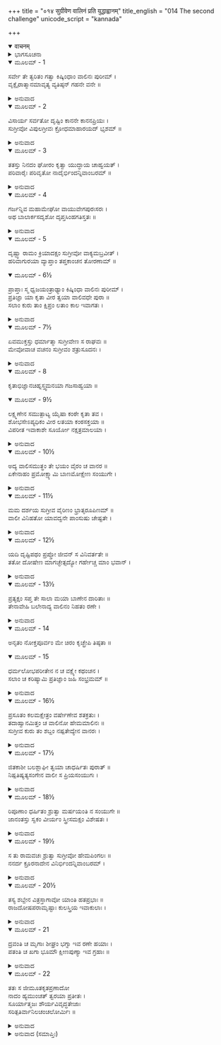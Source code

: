+++
title = "०१४ सुग्रीवेण वालिनं प्रति युद्धाह्वानम्"
title_english = "014 The second challenge"
unicode_script = "kannada"

+++
<details open><summary>वाचनम्</summary>

<div class="audioEmbed"  caption="श्रीराम-हरिसीताराममूर्ति-घनपाठिभ्यां वचनम्" src="https://archive.org/download/Ramayana-recitation-Sriram-harisItArAmamUrti-Ghanapaati-v2/Kanda_4/Kanda_4_KSK-014-Valinam_Prathi_Yudhdha_Ahvanam.mp3"></div>
</details>



<details><summary>ಭಾಗಸೂಚನಾ</summary>

ವಾಲಿವಧೆಯ ಬಗ್ಗೆ ಶ್ರೀರಾಮನ ಆಶ್ವಾಸನೆ ಪಡೆದು ಸುಗ್ರೀವನು ವಿಕಟವಾಗಿ ಗರ್ಜಿಸಿದುದು
</details>

<details open><summary>ಮೂಲಮ್ - 1</summary>

ಸರ್ವೇ ತೇ ತ್ವರಿತಂ ಗತ್ವಾ ಕಿಷ್ಕಿಂಧಾಂ ವಾಲಿನಃ ಪುರೀಮ್ ।  
ವೃಕ್ಷೈರಾತ್ಮಾನಮಾವೃತ್ಯ ವ್ಯತಿಷ್ಠನ್ ಗಹನೇ ವನೇ ॥
</details>

<details><summary>ಅನುವಾದ</summary>

ಅವರೆಲ್ಲರೂ ಶೀಘ್ರವಾಗಿ ವಾಲಿಯ ಕಿಷ್ಕಿಂಧೆಗೆ ತಲುಪಿ ಒಂದು ಗಹನವನದಲ್ಲಿ ಮರಗಳ ಮರೆಯಲ್ಲಿ ತಮ್ಮನ್ನು ಬಚ್ಚಿಟ್ಟುಕೊಂಡು ನಿಂತುಕೊಂಡರು.॥1॥
</details>

<details open><summary>ಮೂಲಮ್ - 2</summary>

ವಿಸಾರ್ಯ ಸರ್ವತೋ ದೃಷ್ಟಿಂ ಕಾನನೇ ಕಾನನಪ್ರಿಯಃ ।  
ಸುಗ್ರೀವೋ ವಿಪುಲಗ್ರೀವಃ ಕ್ರೋಧಮಾಹಾರಯದ್ ಭೃಶಮ್ ॥
</details>

<details><summary>ಅನುವಾದ</summary>

ವನದ ಪ್ರೇಮಿ ವಿಶಾಲ ಕೊರಳುಳ್ಳ ಸುಗ್ರೀವನು ಆ ವನದಲ್ಲಿ ಎಲ್ಲೆಡೆ ದೃಷ್ಟಿಹರಿಸಿ, ತನ್ನ ಮನಸ್ಸಿನಲ್ಲಿ ಕ್ರೋಧವನ್ನು ಸಂಚಯಿಸಿಕೊಂಡನು.॥2॥
</details>

<details open><summary>ಮೂಲಮ್ - 3</summary>

ತತಸ್ತು ನಿನದಂ ಘೋರಂ ಕೃತ್ವಾ ಯುದ್ಧಾಯ ಚಾಹ್ವಯತ್ ।  
ಪರಿವಾರೈಃ ಪರಿವೃತೋ ನಾದೈರ್ಭಿಂದನ್ನಿವಾಂಬರಮ್ ॥
</details>

<details><summary>ಅನುವಾದ</summary>

ಅನಂತರ ಸಹಾಯಕರಿಂದ ಸುತ್ತುವರೆದ ಅವನು ಸಿಂಹನಾದದಿಂದ ಆಕಾಶವನ್ನೇ ಹರಿಯುವಂತೆ ಘೋರವಾಗಿ ಗರ್ಜಿಸಿ ವಾಲಿಯನ್ನು ಯುದ್ಧಕ್ಕೆ ಆಹ್ವಾನಿಸಿದನು.॥3॥
</details>

<details open><summary>ಮೂಲಮ್ - 4</summary>

ಗರ್ಜನ್ನಿವ ಮಹಾಮೇಘೋ ವಾಯುವೇಗಪುರಃಸರಃ ।  
ಅಥ ಬಾಲಾರ್ಕಸದೃಶೋ ದೃಪ್ತಸಿಂಹಗತಿಸ್ತತಃ ॥
</details>

<details><summary>ಅನುವಾದ</summary>

ಆಗ ಸುಗ್ರೀವನು ವಾಯುವೇಗದೊಂದಿಗೆ ಗರ್ಜಿಸುತ್ತಿದ್ದ ಮಹಾಮೇಘದಂತೆ ಕಂಡುಬರುತ್ತಿದ್ದನು. ತನ್ನ ಅಂಗಕಾಂತಿ ಮತ್ತು ಪ್ರತಾಪದಿಂದ ಪ್ರಾತಃಕಾಲದ ಸೂರ್ಯನಂತೆ ಪ್ರಕಾಶಿಸುತ್ತಿದ್ದನು. ಅವನ ನಡೆ ದರ್ಪಭರಿತ ಸಿಂಹದಂತೆ ಕಂಡುಬರುತ್ತಿತ್ತು.॥4॥
</details>

<details open><summary>ಮೂಲಮ್ - 5</summary>

ದೃಷ್ಟ್ವಾ ರಾಮಂ ಕ್ರಿಯಾದಕ್ಷಂ ಸುಗ್ರೀವೋ ವಾಕ್ಯಮಬ್ರವೀತ್ ।  
ಹರಿವಾಗುರಯಾ ವ್ಯಾಪ್ತಾಂ ತಪ್ತಕಾಂಚನ ತೋರಣಾಮ್ ॥
</details>

<details open><summary>ಮೂಲಮ್ - 6½</summary>

ಪ್ರಾಪ್ತಾಃ ಸ್ಮ ಧ್ವಜಯಂತ್ರಾಢ್ಯಾಂ ಕಿಷ್ಕಿಂಧಾ ವಾಲಿನಃ ಪುರೀಮ್ ।  
ಪ್ರತಿಜ್ಞಾ ಯಾ ಕೃತಾ ವೀರ ತ್ವಯಾ ವಾಲಿವಧೇ ಪುರಾ ॥  
ಸಲಾಂ ಕುರು ತಾಂ ಕ್ಷಿಪ್ರಂ ಲತಾಂ ಕಾಲ ಇವಾಗತಃ ।
</details>

<details><summary>ಅನುವಾದ</summary>

ಕಾರ್ಯಕುಶಲ ಶ್ರೀರಾಮಚಂದ್ರನ ಕಡೆಗೆ ನೋಡಿ ಸುಗ್ರೀವನು ಹೇಳಿದನು - ಭಗವಂತಾ! ವಾಲಿಯ ಈ ಕಿಷ್ಕಿಂಧಾಪುರಿಯು ಕಾದ ಚಿನ್ನದಿಂದ ನಿರ್ಮಿತ ನಗರದ್ವಾರದಿಂದ ಸುಶೋಭಿತವಾಗಿದೆ. ಇದರಲ್ಲಿ ಎಲ್ಲೆಡೆ ವಾನರರ ಜಾಲವೇ ಹರಡಿಕೊಂಡಿದೆ ಹಾಗೂ ಇದು ಧ್ವಜಗಳಿಂದ ಮತ್ತು ಯಂತ್ರಗಳಿಂದ ಸಂಪನ್ನವಾಗಿವೆ. ನಾವೆಲ್ಲರೂ ಈ ಪುರಿಗೆ ಬಂದು ತಲುಪಿದ್ದೇವೆ. ವೀರನೇ! ನೀನು ಮೊದಲು ವಾಲಿವಧೆಗಾಗಿ ಪ್ರತಿಜ್ಞೆ ಮಾಡಿದ್ದೀಯೆ, ಅದನ್ನು ಈಗ ಅನುಕೂಲ ಸಮಯ ಬಂದಾಗ ಲತೆಯು ಫಲ-ಪುಷ್ಪಗಳಿಂದ ಸಂಪನ್ನವಾಗುವಂತೆ ಬೇಗನೇ ಸಫಲಗೊಳಿಸು.॥5-6½॥
</details>

<details open><summary>ಮೂಲಮ್ - 7½</summary>

ಏವಮುಕ್ತಸ್ತು ಧರ್ಮಾತ್ಮಾ ಸುಗ್ರೀವೇಣ ಸ ರಾಘವಃ ॥  
ಮೇವೋವಾಚ ವಚನಂ ಸುಗ್ರೀವಂ ಶತ್ರುಸೂದನಃ ।
</details>

<details><summary>ಅನುವಾದ</summary>

ಸುಗ್ರೀವನು ಹೀಗೆ ಹೇಳಿದಾಗ ಶತ್ರುಸೂದನ ಧರ್ಮಾತ್ಮಾ ಶ್ರೀ ರಘುನಾಥನು ಪುನಃ ತನ್ನ ಹಿಂದಿನ ಪ್ರತಿಜ್ಞೆಯನ್ನು ಇನ್ನೊಮ್ಮೆ ಉಚ್ಚರಿಸುತ್ತಾ ಸುಗ್ರೀವನಲ್ಲಿ ಹೇಳಿದನು.॥7½॥
</details>

<details open><summary>ಮೂಲಮ್ - 8</summary>

ಕೃತಾಭಿಜ್ಞಾನಚಿಹ್ನಸ್ತ್ವಮನಯಾ ಗಜಸಾಹ್ವಯಾ ॥
</details>

<details open><summary>ಮೂಲಮ್ - 9½</summary>

ಲಕ್ಷ್ಮಣೇನ ಸಮುತ್ಪಾಟ್ಯ ಯೈಷಾ ಕಂಠೇ ಕೃತಾ ತವ ।  
ಶೋಭಸೇಽಪ್ಯಧಿಕಂ ವೀರ ಲತಯಾ ಕಂಠಸಕ್ತಯಾ ॥  
ವಿಪರೀತ ಇವಾಕಾಶೇ ಸೂರ್ಯೋ ನಕ್ಷತ್ರಮಾಲಯಾ ।
</details>

<details><summary>ಅನುವಾದ</summary>

ವೀರನೇ! ಈಗಲಾದರೋ ಈ ಗಜಪುಷ್ಪ ಲತೆಯಿಂದ ನೀನು ನಿನ್ನ ಪರಿಚಯಕ್ಕಾಗಿ ಚಿಹ್ನೆಯನ್ನು ಧರಿಸಿದ್ದೀಯೆ. ಲಕ್ಷ್ಮಣನು ಇದನ್ನು ಕಿತ್ತು ನಿನ್ನ ಕೊರಳಿಗೆ ತೊಡಿಸಿರುವನು. ನೀನು ಕೊರಳಲ್ಲಿ ಧರಿಸಿದ ಈ ಲತೆಯಿಂದಾಗಿ ಬಹಳ ಶೋಭಿಸುತ್ತಿರುವೆ. ಆಕಾಶದಲ್ಲಿ ಸೂರ್ಯಮಂಡಲವನ್ನು ನಕ್ಷತ್ರಗಳ ಮಾಲೆಯಿಂದ ಅವರಿಸಿದ ಈ ವಿಪರೀತ ಘಟನೆ ನಡೆದರೆ, ಆಗ ಈ ಕೊರಳು ಲತೆಯಿಂದ ಶೋಭಿತವಾಗುವ ನಿನ್ನ ತುಲನೆ ಸೂರ್ಯನೊಂದಿಗೆ ಆಗಬಹುದು.॥8-9½॥
</details>

<details open><summary>ಮೂಲಮ್ - 10½</summary>

ಅದ್ಯ ವಾಲಿಸಮುತ್ಥಂ ತೇ ಭಯಂ ವೈರಂ ಚ ವಾನರ ॥  
ಏಕೇನಾಹಂ ಪ್ರಮೋಕ್ಷ್ಯಾಮಿ ಬಾಣಮೋಕ್ಷೇಣ ಸಂಯುಗೇ ।
</details>

<details><summary>ಅನುವಾದ</summary>

ವಾನರ ರಾಜನೇ! ಇಂದು ವಾಲಿಯಿಂದ ಉತ್ಪನ್ನವಾದ ನಿನ್ನ ಭಯ ಮತ್ತು ವೈರ ಎರಡನ್ನೂ ಯುದ್ಧಸ್ಥಳದಲ್ಲಿ ನಾನು ಒಂದೇ ಬಾಣವನ್ನು ಬಿಟ್ಟು ಅಳಿಸಿ ಬಿಡುವೆನು.॥10½॥
</details>

<details open><summary>ಮೂಲಮ್ - 11½</summary>

ಮಮ ದರ್ಶಯ ಸುಗ್ರೀವ ವೈರಿಣಂ ಭ್ರಾತೃರೂಪಿಣಮ್ ॥  
ವಾಲೀ ವಿನಿಹತೋ ಯಾವದ್ವನೇ ಪಾಂಸುಷು ಚೇಷ್ಟತೇ ।
</details>

<details><summary>ಅನುವಾದ</summary>

ಸುಗ್ರೀವನೇ! ನೀನು ನನಗೆ ನಿನ್ನ ಭ್ರಾತೃರೂಪೀ ಶತ್ರುವನ್ನು ತೋರಿಸಿಬಿಡು. ಮತ್ತೆ ವಾಲಿಯು ಸತ್ತುಹೋಗಿ ವನದೊಳಗೆ ಧೂಳಿಯಲ್ಲಿ ಮಲಗಿರುವುದನ್ನು ನೋಡುವೆ.॥11½॥
</details>

<details open><summary>ಮೂಲಮ್ - 12½</summary>

ಯದಿ ದೃಷ್ಟಿಪಥಂ ಪ್ರಪ್ತೋ ಜೀವನ್ ಸ ವಿನಿವರ್ತತೇ ॥  
ತತೋ ದೋಷೇಣ ಮಾಗಚ್ಛೇತ್ಸದ್ಯೋ ಗರ್ಹೇಚ್ಚ ಮಾಂ ಭವಾನ್ ।
</details>

<details><summary>ಅನುವಾದ</summary>

ನನ್ನ ದೃಷ್ಟಿಗೆ ಬಿದ್ದ ಮೇಲೆಯೂ ಅವನು ಜೀವಂತವಾಗಿ ಮರಳಿ ಹೋದರೆ ನೀನು ನನ್ನನ್ನು ದೋಷಿ ಎಂದು ತಿಳಿ ಮತ್ತು ಕೂಡಲೇ ಮನಃಪೂರ್ವಕ ನನ್ನನ್ನು ನಿಂದಿಸಬಹುದು.॥12½॥
</details>

<details open><summary>ಮೂಲಮ್ - 13½</summary>

ಪ್ರತ್ಯಕ್ಷಂ ಸಪ್ತ ತೇ ಸಾಲಾ ಮಯಾ ಬಾಣೇನ ದಾರಿತಾಃ ॥  
ತೇನಾವೇಹಿ ಬಲೇನಾದ್ಯ ವಾಲಿನಂ ನಿಹತಂ ರಣೇ ।
</details>

<details><summary>ಅನುವಾದ</summary>

ನಿನ್ನ ಕಣ್ಣು ಎದುರಿಗೆ ನಾನು ನನ್ನ ಒಂದೇ ಬಾಣದಿಂದ ಏಳು ಸಾಲವೃಕ್ಷಗಳನ್ನು ವಿದೀರ್ಣಗೊಳಿಸಿದ್ದೆ, ಸಮರಾಂಗಣದಲ್ಲಿ ನನ್ನ ಅದೇ ಒಂದು ಬಾಣದಿಂದ ನೀನು ವಾಲಿಯು ಸತ್ತನೆಂದೇ ತಿಳಿ.॥13½॥
</details>

<details open><summary>ಮೂಲಮ್ - 14</summary>

ಅನೃತಂ ನೋಕ್ತಪೂರ್ವಂ ಮೇ ಚಿರಂ ಕೃಚ್ಛ್ರೇಪಿ ತಿಷ್ಠತಾ ॥
</details>

<details open><summary>ಮೂಲಮ್ - 15</summary>

ಧರ್ಮಲೋಭಪರೀತೇನ ನ ಚ ವಕ್ಷ್ಯೇ ಕಥಂಚನ ।  
ಸಲಾಂ ಚ ಕರಿಷ್ಯಾಮಿ ಪ್ರತಿಜ್ಞಾಂ ಜಹಿ ಸಂಭ್ರಮಮ್ ॥
</details>

<details><summary>ಅನುವಾದ</summary>

ಬಹಳ ಸಮಯದಿಂದ ಸಂಕಟವನ್ನು ಅನುಭವಿಸುತ್ತಿದ್ದರೂ ನಾನು ಎಂದೂ ಸುಳ್ಳು ಹೇಳಲಿಲ್ಲ. ನನ್ನ ಮನಸ್ಸಿನಲ್ಲಿ ಧರ್ಮದ ಲೋಭವಿದೆ. ಅದಕ್ಕಾಗಿ ಯಾವುದೇ ರೀತಿಯಿಂದ ನಾನು ಸುಳ್ಳು ಹೇಳಲಾರೆ. ಜೊತೆಗೆ ತನ್ನ ಪ್ರತಿಜ್ಞೆಯನ್ನು ಅವಶ್ಯವಾಗಿ ಸಫಲಗೊಳಿಸುವೆನು. ಆದ್ದರಿಂದ ನೀನು ಭಯ ಮತ್ತು ಗಾಬರಿಯನ್ನು ನಿನ್ನ ಮನಸ್ಸಿನಿಂದ ತೆಗೆದು ಹಾಕು.॥14-15॥
</details>

<details open><summary>ಮೂಲಮ್ - 16½</summary>

ಪ್ರಸೂತಂ ಕಲಮಕ್ಷೇತ್ರಂ ವರ್ಷೇಣೇವ ಶತಕ್ರತುಃ ।  
ತದಾಹ್ವಾನಮಿತ್ತಂ ಚ ವಾಲಿನೋ ಹೇಮಮಾಲಿನಃ ॥  
ಸುಗ್ರೀವ ಕುರು ತಂ ಶಬ್ದಂ ನಷ್ಪತೇದ್ಯೇನ ವಾನರಃ ।
</details>

<details><summary>ಅನುವಾದ</summary>

ಇಂದ್ರನು ಮಳೆಗರೆದು ಮೊಳೆತ ಬತ್ತದ ಪೈರನ್ನು ಫಲಭರಿತವಾಗಿಸುವಂತೆಯೇ ನಾನೂ ಬಾಣವನ್ನು ಪ್ರಯೋಗಿಸಿ ವಾಲಿಯ ವಧೆಯಿಂದ ನಿನ್ನ ಮನೋರಥ ಪೂರ್ಣಗೊಳಿಸುವೆನು. ಅದಕ್ಕಾಗಿ ಸುಗ್ರೀವನೇ! ನೀನು ಸುವರ್ಣ ಮಾಲಾಧಾರೀ ವಾಲಿಯನ್ನು ಕರೆಯಲು ಈಗ ಗರ್ಜಿಸು; ಅದರಿಂದ ನಿನ್ನನ್ನು ಎದುರಿಸಲು ಆ ವಾನರನು ನಗರದಿಂದ ಹೊರಗೆ ಬರಲಿ.॥16½॥
</details>

<details open><summary>ಮೂಲಮ್ - 17½</summary>

ಜಿತಕಾಶೀ ಬಲಶ್ಲಾಘೀ ತ್ವಯಾ ಚಾಧರ್ಷಿತಃ ಪುರಾತ್ ॥  
ನಿಷ್ಪತಿಷ್ಯತ್ಯಸಂಗೇನ ವಾಲೀ ಸ ಪ್ರಿಯಸಂಯುಗಃ ।
</details>

<details><summary>ಅನುವಾದ</summary>

ಅವನು ಅನೇಕ ಯುದ್ಧಗಳಲ್ಲಿ ವಿಜಯಪಡೆದು ವಿಜಯಶ್ರೀಯಿಂದ ಸುಶೋಭಿತನಾದನು. ಎಲ್ಲರನ್ನೂ ಗೆಲ್ಲಬೇಕೆಂದು ಇಚ್ಛಿಸುತ್ತಿದ್ದಾನೆ, ಅವನು ಎಂದೂ ನಿನ್ನಿಂದ ಸೋಲಲಿಲ್ಲ. ಅವನಿಗೆ ಯುದ್ಧದಲ್ಲಿ ತುಂಬಾ ಪ್ರೇಮವಿದೆ. ಆದ್ದರಿಂದ ವಾಲಿಯು ಎಲ್ಲಿಯೂ ಆಸಕ್ತನಾಗದೆ ನಗರದಿಂದ ಹೊರಗೆ ಖಂಡಿತವಾಗಿ ಬರುವನು.॥17½॥
</details>

<details open><summary>ಮೂಲಮ್ - 18½</summary>

ರಿಪೂಣಾಂ ಧರ್ಷಿತಂ ಶ್ರುತ್ವಾ ಮರ್ಷಯಂತಿ ನ ಸಂಯುಗೇ ॥  
ಜಾನಂತಸ್ತು  ಸ್ವಕಂ ವೀರ್ಯಂ ಸ್ತ್ರೀಸಮಕ್ಷಂ ವಿಶೇಷತಃ ।
</details>

<details><summary>ಅನುವಾದ</summary>

ಏಕೆಂದರೆ ತನ್ನ ಪರಾಕ್ರಮವನ್ನು ಬಲ್ಲ ವೀರ ಪುರುಷನು ವಿಶೇಷವಾಗಿ ಸ್ತ್ರೀಯರ ಎದುರಿಗೆ ಯುದ್ಧಕ್ಕಾಗಿ ಶತ್ರುಗಳ ತಿರಸ್ಕಾರ ಪೂರ್ಣ ಶಬ್ದವನ್ನು ಕೇಳಿ ಎಂದಿಗೂ ಸಹಿಸುವುದಿಲ್ಲ.॥18½॥
</details>

<details open><summary>ಮೂಲಮ್ - 19½</summary>

ಸ ತು ರಾಮವಚಃ ಶ್ರುತ್ವಾ ಸುಗ್ರೀವೋ ಹೇಮಪಿಂಗಲಃ ॥  
ನನರ್ದ ಕ್ರೂರನಾದೇನ ವಿನಿರ್ಭಿಂದನ್ನಿವಾಂಬರಮ್ ।
</details>

<details><summary>ಅನುವಾದ</summary>

ಶ್ರೀರಾಮಚಂದ್ರನ ಈ ಮಾತನ್ನು ಕೇಳಿ ಸುವರ್ಣದಂತಹ ಪಿಂಗಳವರ್ಣವುಳ್ಳ ಸುಗ್ರೀವನು ಆಕಾಶವು ಹರಿಯುವಂತೆ ಕಠೋರ ಸ್ವರದಲ್ಲಿ ಭಾರೀ ಗರ್ಜನೆ ಮಾಡಿದನು.॥19½॥
</details>

<details open><summary>ಮೂಲಮ್ - 20½</summary>

ತಸ್ಯ ಶಬ್ದೇನ ವಿತ್ರಸ್ತಾಗಾವೋ ಯಾಂತಿ ಹತಪ್ರಭಾಃ ॥  
ರಾಜದೋಷಪರಾಮೃಷ್ಟಾಃ ಕುಲಸ್ತ್ರಿಯ ಇವಾಕುಲಾಃ ।
</details>

<details><summary>ಅನುವಾದ</summary>

ಆ ಸಿಂಹನಾದದಿಂದ ಭಯಗೊಂಡ ದೊಡ್ಡ-ದೊಡ್ಡ ಗೂಳಿಗಳು ಶಕ್ತಿಹೀನರಾಗಿ ರಾಜನದೋಷದಿಂದ ಪರಪುರುಷರು ಆಕ್ರಮಿಸಿದ ಕುಲಾಂಗನೆಯರಂತೆ ವ್ಯಾಕುಲಚಿತ್ತರಾಗಿ ಎಲ್ಲೆಡೆಗೆ ಓಡಿ ಹೋದರು.॥20½॥
</details>

<details open><summary>ಮೂಲಮ್ - 21</summary>

ದ್ರವಂತಿ ಚ ಮೃಗಾಃ ಶೀಘ್ರಂ ಭಗ್ನಾ ಇವ ರಣೇ ಹಯಾಃ ।  
ಪತಂತಿ ಚ ಖಗಾ ಭೂಮೌ ಕ್ಷೀಣಪುಣ್ಯಾ ಇವ ಗ್ರಹಾಃ ॥
</details>

<details><summary>ಅನುವಾದ</summary>

ಯುದ್ಧದಲ್ಲಿ ಅಸ್ತ್ರ-ಶಸ್ತ್ರಗಳ ಏಟನ್ನು ತಿಂದು ಓಡಿ ಹೋಗುವ ಕುದುರೆಗಳಂತೆ ಜಿಂಕೆಗಳು ವೇಗವಾಗಿ ಓಡತೊಡಗಿದವು ಹಾಗೂ ಪುಣ್ಯಕ್ಷೀಣವಾದ ಗ್ರಹರಂತೆ ಪಕ್ಷಿಗಳು ಆಕಾಶದಿಂದ ಬೀಳತೊಡಗಿದವು.॥21॥
</details>

<details open><summary>ಮೂಲಮ್ - 22</summary>

ತತಃ ಸ ಜೀಮೂತಕೃತಪ್ರಣಾದೋ  
ನಾದಂ ಹ್ಯಮುಂಚತ್ ತ್ವರಯಾ ಪ್ರತೀತಃ ।  
ಸೂರ್ಯಾತ್ಮಜಃ ಶೌರ್ಯವಿವೃದ್ಧತೇಜಾಃ  
ಸರಿತ್ಪತಿರ್ವಾನಿಲಚಂಚಲೋರ್ಮಿಃ ॥
</details>

<details><summary>ಅನುವಾದ</summary>

ಅನಂತರ ಸುಗ್ರೀವನ ಸಿಂಹನಾದವು ಮೇಘಗರ್ಜನೆಯಂತೆ ಗಂಭೀರವಾಗಿತ್ತು ಹಾಗೂ ಶೌರ್ಯದಿಂದಾಗಿ ಅವನ ತೇಜ ಬಹಳ ಹೆಚ್ಚಾಗಿತ್ತು. ಸುವಿಖ್ಯಾತ ಸೂರ್ಯಕುಮಾರ ಸುಗ್ರೀವನು ಬಹಳ ಉದ್ರೇಕಗೊಂಡು ವಾಯುವೇಗದಿಂದ ಎದ್ದಿರುವ ತರಂಗ ಮಾಲೆಗಳಿಂದ ಶೋಭಿಸುವ ನದಿಗಳ ಸ್ವಾಮಿ ಸಮುದ್ರವು ಕೋಲಾಹಲ ಮಾಡುವಂತೆ, ಪದೇ- ಪದೇ ಗರ್ಜಿಸತೊಡಗಿದನು.॥22॥
</details>

<details><summary>ಅನುವಾದ (ಸಮಾಪ್ತಿಃ)</summary>

ಶ್ರೀ ವಾಲ್ಮೀಕಿವಿರಚಿತ ಆರ್ಷರಾಮಾಯಣ ಆದಿಕಾವ್ಯದ ಕಿಷ್ಕಿಂಧಾಕಾಂಡದ ಹದಿನಾಲ್ಕನೆಯ ಸರ್ಗ ಸಂಪೂರ್ಣವಾಯಿತು. ॥14॥
</details>
